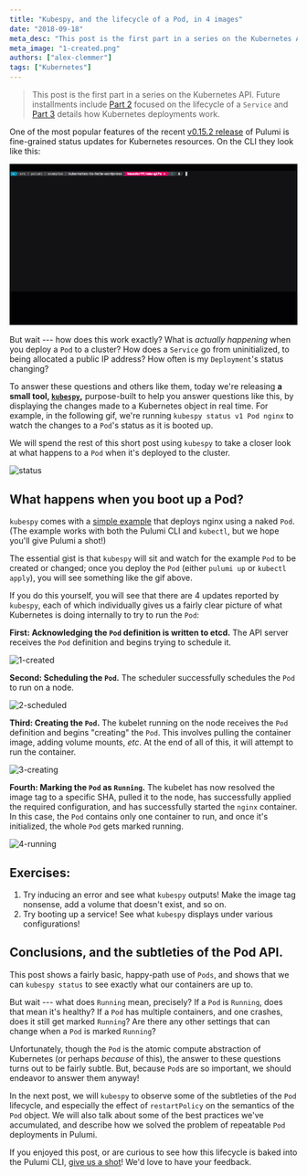 ```yaml
---
title: "Kubespy, and the lifecycle of a Pod, in 4 images"
date: "2018-09-18"
meta_desc: "This post is the first part in a series on the Kubernetes API and explains how Kubespy works."
meta_image: "1-created.png"
authors: ["alex-clemmer"]
tags: ["Kubernetes"]
---
```


<p><!-- spacer --></p>

> This post is the first part in a series on the Kubernetes API. Future installments include
> [Part 2](/blog/kubespy-trace-a-real-time-view-into-the-heart-of-a-kubernetes-service/)
> focused on the lifecycle of a `Service` and
> [Part 3](/blog/how-do-kubernetes-deployments-work-an-adversarial-perspective/)
> details how Kubernetes deployments work.

One of the most popular features of the recent
[v0.15.2 release](/blog/cloud-native-infrastructure-with-kubernetes-and-pulumi/)
of Pulumi is fine-grained status updates for Kubernetes resources. On
the CLI they look like this:
<!--more-->

![status-rich](./status-rich.gif)

But wait --- how does this work exactly? What is *actually happening*
when you deploy a `Pod` to a cluster? How does a `Service` go from
uninitialized, to being allocated a public IP address? How often is my
`Deployment`'s status changing?

To answer these questions and others like them, today we're releasing
**a small tool, [`kubespy`](https://github.com/pulumi/kubespy),**
purpose-built to help you answer questions like this, by displaying the
changes made to a Kubernetes object in real time. For example, in the
following gif, we're running `kubespy status v1 Pod nginx` to watch the
changes to a `Pod`'s status as it is booted up.

We will spend the rest of this short post using `kubespy` to take a
closer look at what happens to a `Pod` when it's deployed to the
cluster.

![status](./status.gif)

## What happens when you boot up a Pod?

`kubespy` comes with a [simple example](https://github.com/pulumi/kubespy/tree/master/examples/trivial-pulumi-example)
that deploys nginx using a naked `Pod`. (The example works with both the
Pulumi CLI and `kubectl`, but we hope you'll give Pulumi a shot!)

The essential gist is that `kubespy` will sit and watch for the example
`Pod` to be created or changed; once you deploy the `Pod` (either
`pulumi up` or `kubectl apply`), you will see something like the gif
above.

If you do this yourself, you will see that there are 4 updates reported
by `kubespy`, each of which individually gives us a fairly clear picture
of what Kubernetes is doing internally to try to run the `Pod`:

**First: Acknowledging the `Pod` definition is written to etcd.**
The API server receives the `Pod` definition and begins trying to schedule it.

![1-created](./1-created.png)

**Second: Scheduling the `Pod`.**
The scheduler successfully schedules the `Pod` to run on a node.

![2-scheduled](./2-scheduled.png)

**Third: Creating the `Pod`.**
The kubelet running on the node receives the `Pod` definition and begins "creating"
the `Pod`. This involves pulling the
container image, adding volume mounts, *etc*. At the end of all of this,
it will attempt to run the container.

![3-creating](./3-creating.png)

**Fourth: Marking the `Pod` as `Running`.**
The kubelet has now resolved the image
tag to a specific SHA, pulled it to the node, has successfully applied
the required configuration, and has successfully started the `nginx`
container. In this case, the `Pod` contains only one container to run,
and once it's initialized, the whole `Pod` gets marked running.

![4-running](./4-running.png)

## Exercises:

1. Try inducing an error and see what `kubespy` outputs! Make the image
   tag nonsense, add a volume that doesn't exist, and so on.
2. Try booting up a service! See what `kubespy` displays under various
   configurations!  

## Conclusions, and the subtleties of the Pod API.

This post shows a fairly basic, happy-path use of `Pods`, and shows that
we can `kubespy status` to see exactly what our containers are up to.

But wait --- what does `Running` mean, precisely? If a `Pod` is
`Running`, does that mean it's healthy? If a `Pod` has multiple
containers, and one crashes, does it still get marked `Running`? Are
there any other settings that can change when a `Pod` is marked
`Running`?

Unfortunately, though the `Pod` is the atomic compute abstraction of
Kubernetes (or perhaps *because* of this), the answer to these questions
turns out to be fairly subtle. But, because `Pod`s are so important, we
should endeavor to answer them anyway!

In the next post, we will `kubespy` to observe some of the subtleties of
the `Pod` lifecycle, and especially the effect of `restartPolicy` on the
semantics of the `Pod` object. We will also talk about some of the best
practices we've accumulated, and describe how we solved the problem of
repeatable `Pod` deployments in Pulumi.

If you enjoyed this post, or are curious to see how this lifecycle is
baked into the Pulumi CLI, [give us a shot](/kubernetes/)!
We'd love to have your feedback.

